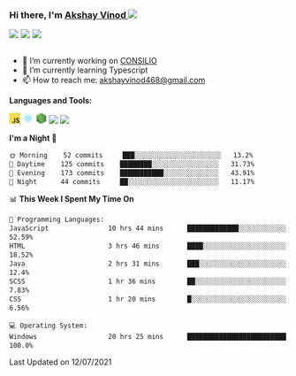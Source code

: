 ### Hi there, I'm [Akshay Vinod ](https://akshayvinod.live)<img src="https://media.giphy.com/media/hvRJCLFzcasrR4ia7z/giphy.gif" width="25px"></a>
<a href="https://www.linkedin.com/in/akshay-vinod/">
  <img align="left"  width="21px" src="https://img.icons8.com/fluent/48/000000/linkedin.png"/>
</a>
<a href="https://twitter.com/_akshay_vinod">
  <img align="left"  width="21px" src="https://img.icons8.com/fluent/48/000000/twitter.png"/>
</a>
<a href="https://discord.gg/bQYHPV93MD">
  <img align="left" width="21px" src="https://img.icons8.com/fluent/48/000000/discord-new-logo.png" />
</a>

<br />
<br />

- 🔭 I’m currently working on [CONSILIO](https://akshay-vinod.github.io/CONSILIO/)<!-- <img align="center" width="20" src="https://i.ibb.co/Wxsn61G/logo.png" /> -->
- 🌱 I’m currently learning Typescript
- 📫 How to reach me: akshayvinod468@gmail.com


**Languages and Tools:**  

<code><img height="20" src="https://raw.githubusercontent.com/github/explore/80688e429a7d4ef2fca1e82350fe8e3517d3494d/topics/javascript/javascript.png"></code>
<code><img height="20" src="https://raw.githubusercontent.com/github/explore/80688e429a7d4ef2fca1e82350fe8e3517d3494d/topics/react/react.png"></code>
<code><img height="20" src="https://raw.githubusercontent.com/github/explore/80688e429a7d4ef2fca1e82350fe8e3517d3494d/topics/nodejs/nodejs.png"></code>
<code><img height="20" src="https://img.icons8.com/color/48/000000/figma.png"/></code>
<code><img height="20" src="https://img.icons8.com/color/50/000000/python.png"/></code>

<!--START_SECTION:waka-->
**I'm a Night 🦉** 

```text
🌞 Morning    52 commits     ███░░░░░░░░░░░░░░░░░░░░░░   13.2% 
🌆 Daytime    125 commits    ████████░░░░░░░░░░░░░░░░░   31.73% 
🌃 Evening    173 commits    ███████████░░░░░░░░░░░░░░   43.91% 
🌙 Night      44 commits     ██░░░░░░░░░░░░░░░░░░░░░░░   11.17%

```


📊 **This Week I Spent My Time On** 

```text
💬 Programming Languages: 
JavaScript               10 hrs 44 mins      █████████████░░░░░░░░░░░░   52.59% 
HTML                     3 hrs 46 mins       ████░░░░░░░░░░░░░░░░░░░░░   18.52% 
Java                     2 hrs 31 mins       ███░░░░░░░░░░░░░░░░░░░░░░   12.4% 
SCSS                     1 hr 36 mins        ██░░░░░░░░░░░░░░░░░░░░░░░   7.83% 
CSS                      1 hr 20 mins        █░░░░░░░░░░░░░░░░░░░░░░░░   6.56%

💻 Operating System: 
Windows                  20 hrs 25 mins      █████████████████████████   100.0%

```


 Last Updated on 12/07/2021
<!--END_SECTION:waka-->
